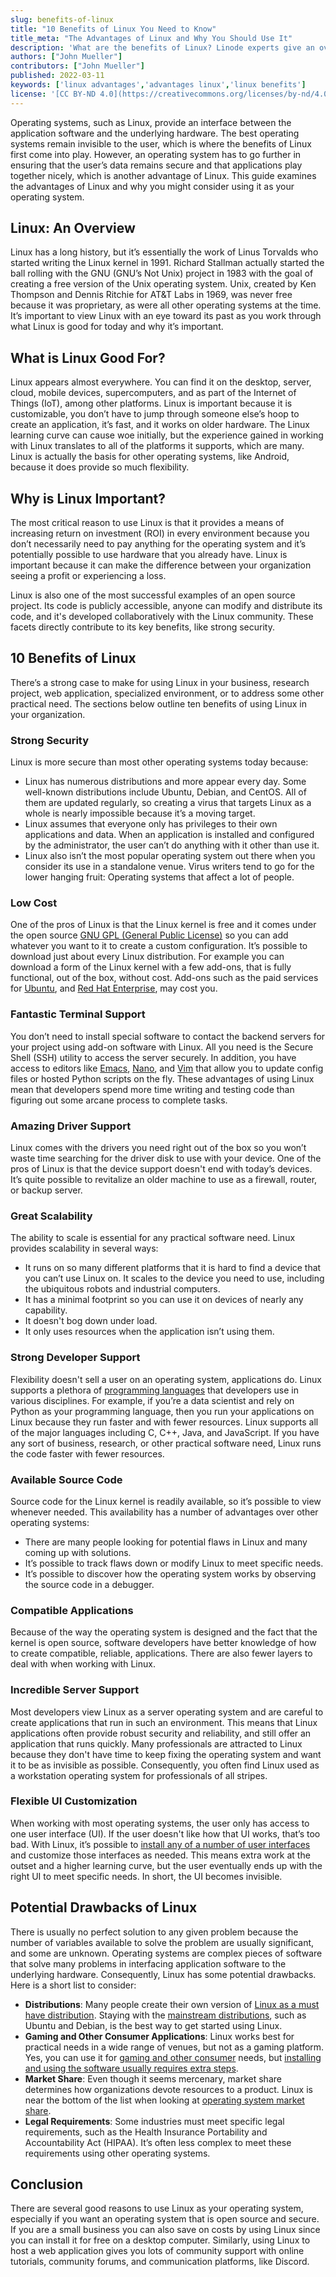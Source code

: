 ```yaml
---
slug: benefits-of-linux
title: "10 Benefits of Linux You Need to Know"
title_meta: "The Advantages of Linux and Why You Should Use It"
description: 'What are the benefits of Linux? Linode experts give an overview of Linux, what it’s good for and why it’s important. Learn more about the pros of Linux.'
authors: ["John Mueller"]
contributors: ["John Mueller"]
published: 2022-03-11
keywords: ['linux advantages','advantages linux','linux benefits']
license: '[CC BY-ND 4.0](https://creativecommons.org/licenses/by-nd/4.0)'
---
```


Operating systems, such as Linux, provide an interface between the application software and the underlying hardware. The best operating systems remain invisible to the user, which is where the benefits of Linux first come into play. However, an operating system has to go further in ensuring that the user’s data remains secure and that applications play together nicely, which is another advantage of Linux. This guide examines the advantages of Linux and why you might consider using it as your operating system.

## Linux: An Overview

Linux has a long history, but it’s essentially the work of Linus Torvalds who started writing the Linux kernel in 1991. Richard Stallman actually started the ball rolling with the GNU (GNU’s Not Unix) project in 1983 with the goal of creating a free version of the Unix operating system. Unix, created by Ken Thompson and Dennis Ritchie for AT&T Labs in 1969, was never free because it was proprietary, as were all other operating systems at the time. It’s important to view Linux with an eye toward its past as you work through what Linux is good for today and why it’s important.

## What is Linux Good For?

Linux appears almost everywhere. You can find it on the desktop, server, cloud, mobile devices, supercomputers, and as part of the Internet of Things (IoT), among other platforms. Linux is important because it is customizable, you don’t have to jump through someone else’s hoop to create an application, it’s fast, and it works on older hardware. The Linux learning curve can cause woe initially, but the experience gained in working with Linux translates to all of the platforms it supports, which are many. Linux is actually the basis for other operating systems, like Android, because it does provide so much flexibility.

## Why is Linux Important?

The most critical reason to use Linux is that it provides a means of increasing return on investment (ROI) in every environment because you don’t necessarily need to pay anything for the operating system and it’s potentially possible to use hardware that you already have. Linux is important because it can make the difference between your organization seeing a profit or experiencing a loss.

Linux is also one of the most successful examples of an open source project. Its code is publicly accessible, anyone can modify and distribute its code, and it's developed collaboratively with the Linux community. These facets directly contribute to its key benefits, like strong security.

## 10 Benefits of Linux

There’s a strong case to make for using Linux in your business, research project, web application, specialized environment, or to address some other practical need. The sections below outline ten benefits of using Linux in your organization.

### Strong Security

Linux is more secure than most other operating systems today because:

- Linux has numerous distributions and more appear every day. Some well-known distributions include Ubuntu, Debian, and CentOS. All of them are updated regularly, so creating a virus that targets Linux as a whole is nearly impossible because it’s a moving target.
- Linux assumes that everyone only has privileges to their own applications and data. When an application is installed and configured by the administrator, the user can’t do anything with it other than use it.
- Linux also isn’t the most popular operating system out there when you consider its use in a standalone venue. Virus writers tend to go for the lower hanging fruit: Operating systems that affect a lot of people.

### Low Cost

One of the pros of Linux is that the Linux kernel is free and it comes under the open source [GNU GPL (General Public License)](https://www.gnu.org/licenses/gpl-3.0.en.html) so you can add whatever you want to it to create a custom configuration. It’s possible to download just about every Linux distribution. For example you can download a form of the Linux kernel with a few add-ons, that is fully functional, out of the box, without cost. Add-ons such as the paid services for [Ubuntu](https://ubuntu.com/pricing), and [Red Hat Enterprise](https://www.redhat.com/en/store/linux-platforms), may cost you.

### Fantastic Terminal Support

You don’t need to install special software to contact the backend servers for your project using add-on software with Linux. All you need is the Secure Shell (SSH) utility to access the server securely. In addition, you have access to editors like [Emacs](/docs/guides/emacs-evil-mode/), [Nano](/docs/guides/use-nano-text-editor-commands/), and [Vim](/docs/guides/introduction-to-vim-customization/) that allow you to update config files or hosted Python scripts on the fly. These advantages of using Linux mean that developers spend more time writing and testing code than figuring out some arcane process to complete tasks.

### Amazing Driver Support

Linux comes with the drivers you need right out of the box so you won’t waste time searching for the driver disk to use with your device. One of the pros of Linux is that the device support doesn't end with today’s devices. It’s quite possible to revitalize an older machine to use as a firewall, router, or backup server.

### Great Scalability

The ability to scale is essential for any practical software need. Linux provides scalability in several ways:

- It runs on so many different platforms that it is hard to find a device that you can’t use Linux on. It scales to the device you need to use, including the ubiquitous robots and industrial computers.
- It has a minimal footprint so you can use it on devices of nearly any capability.
- It doesn't bog down under load.
- It only uses resources when the application isn’t using them.

### Strong Developer Support

Flexibility doesn't sell a user on an operating system, applications do. Linux supports a plethora of [programming languages](https://www.slant.co/topics/635/~best-languages-to-write-a-desktop-linux-application-in) that developers use in various disciplines. For example, if you’re a data scientist and rely on Python as your programming language, then you run your applications on Linux because they run faster and with fewer resources. Linux supports all of the major languages including C, C++, Java, and JavaScript. If you have any sort of business, research, or other practical software need, Linux runs the code faster with fewer resources.

### Available Source Code

Source code for the Linux kernel is readily available, so it’s possible to view whenever needed. This availability has a number of advantages over other operating systems:

- There are many people looking for potential flaws in Linux and many coming up with solutions.
- It’s possible to track flaws down or modify Linux to meet specific needs.
- It’s possible to discover how the operating system works by observing the source code in a debugger.

### Compatible Applications

Because of the way the operating system is designed and the fact that the kernel is open source, software developers have better knowledge of how to create compatible, reliable, applications. There are also fewer layers to deal with when working with Linux.

### Incredible Server Support

Most developers view Linux as a server operating system and are careful to create applications that run in such an environment. This means that Linux applications often provide robust security and reliability, and still offer an application that runs quickly. Many professionals are attracted to Linux because they don't have time to keep fixing the operating system and want it to be as invisible as possible. Consequently, you often find Linux used as a workstation operating system for professionals of all stripes.

### Flexible UI Customization

When working with most operating systems, the user only has access to one user interface (UI). If the user doesn't like how that UI works, that’s too bad. With Linux, it’s possible to [install any of a number of user interfaces](https://www.cbtnuggets.com/blog/certifications/open-source/5-linux-graphical-user-interfaces-compared) and customize those interfaces as needed. This means extra work at the outset and a higher learning curve, but the user eventually ends up with the right UI to meet specific needs. In short, the UI becomes invisible.

## Potential Drawbacks of Linux

There is usually no perfect solution to any given problem because the number of variables available to solve the problem are usually significant, and some are unknown. Operating systems are complex pieces of software that solve many problems in interfacing application software to the underlying hardware. Consequently, Linux has some potential drawbacks. Here is a short list to consider:

- **Distributions**: Many people create their own version of [Linux as a must have distribution](https://en.wikipedia.org/wiki/List_of_Linux_distributions). Staying with the [mainstream distributions](https://www.linode.com/distributions/), such as Ubuntu and Debian, is the best way to get started using Linux.
- **Gaming and Other Consumer Applications**: Linux works best for practical needs in a wide range of venues, but not as a gaming platform. Yes, you can use it for [gaming and other consumer](https://www.gamingonlinux.com/) needs, but [installing and using the software usually requires extra steps](https://linuxhint.com/play_civilization_vi_linux/).
- **Market Share**: Even though it seems mercenary, market share determines how organizations devote resources to a product. Linux is near the bottom of the list when looking at [operating system market share](https://gs.statcounter.com/os-market-share).
- **Legal Requirements**: Some industries must meet specific legal requirements, such as the Health Insurance Portability and Accountability Act (HIPAA). It’s often less complex to meet these requirements using other operating systems.

## Conclusion

There are several good reasons to use Linux as your operating system, especially if you want an operating system that is open source and secure. If you are a small business you can also save on costs by using Linux since you can install it for free on a desktop computer. Similarly, using Linux to host a web application gives you lots of community support with online tutorials, community forums, and communication platforms, like Discord.
